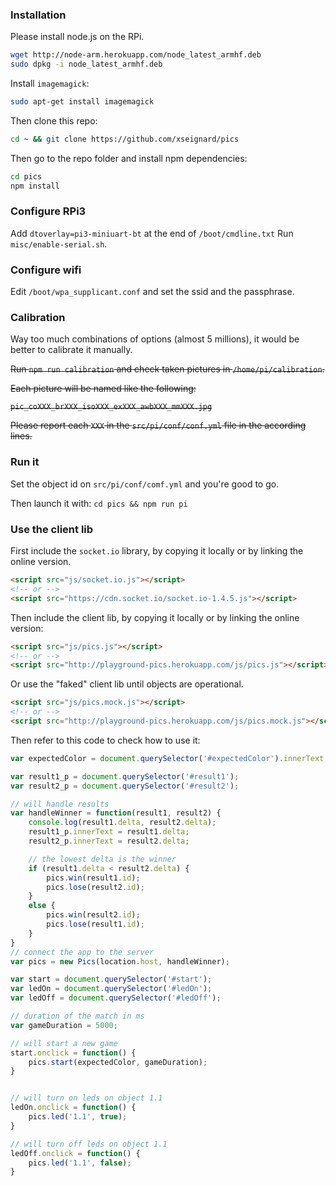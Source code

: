 ### Installation

Please install node.js on the RPi.

```sh
wget http://node-arm.herokuapp.com/node_latest_armhf.deb
sudo dpkg -i node_latest_armhf.deb
```

Install `imagemagick`:

```sh
sudo apt-get install imagemagick
```

Then clone this repo:

```sh
cd ~ && git clone https://github.com/xseignard/pics
```

Then go to the repo folder and install npm dependencies:

```sh
cd pics
npm install
```

### Configure RPi3

Add `dtoverlay=pi3-miniuart-bt` at the end of `/boot/cmdline.txt`
Run `misc/enable-serial.sh`.

### Configure wifi

Edit `/boot/wpa_supplicant.conf` and set the ssid and the passphrase.

### Calibration

Way too much combinations of options (almost 5 millions), it would be better to calibrate it manually.

~~Run `npm run calibration` and check taken pictures in `/home/pi/calibration`.~~

~~Each picture will be named like the following:~~

~~`pic_coXXX_brXXX_isoXXX_exXXX_awbXXX_mmXXX.jpg`~~

~~Please report each `XXX` in the `src/pi/conf/conf.yml` file in the according lines.~~

### Run it

Set the object id on `src/pi/conf/comf.yml` and you're good to go.


Then launch it with: `cd pics && npm run pi`

### Use the client lib

First include the `socket.io` library, by copying it locally or by linking the online version.

```html
<script src="js/socket.io.js"></script>
<!-- or -->
<script src="https://cdn.socket.io/socket.io-1.4.5.js"></script>
```

Then include the client lib, by copying it locally or by linking the online version:

```html
<script src="js/pics.js"></script>
<!-- or -->
<script src="http://playground-pics.herokuapp.com/js/pics.js"></script>
```

Or use the "faked" client lib until objects are operational.

```html
<script src="js/pics.mock.js"></script>
<!-- or -->
<script src="http://playground-pics.herokuapp.com/js/pics.mock.js"></script>
```

Then refer to this code to check how to use it:

```js
var expectedColor = document.querySelector('#expectedColor').innerText;

var result1_p = document.querySelector('#result1');
var result2_p = document.querySelector('#result2');

// will handle results
var handleWinner = function(result1, result2) {
	console.log(result1.delta, result2.delta);
	result1_p.innerText = result1.delta;
	result2_p.innerText = result2.delta;

	// the lowest delta is the winner
	if (result1.delta < result2.delta) {
		pics.win(result1.id);
		pics.lose(result2.id);
	}
	else {
		pics.win(result2.id);
		pics.lose(result1.id);
	}
}
// connect the app to the server
var pics = new Pics(location.host, handleWinner);

var start = document.querySelector('#start');
var ledOn = document.querySelector('#ledOn');
var ledOff = document.querySelector('#ledOff');

// duration of the match in ms
var gameDuration = 5000;

// will start a new game
start.onclick = function() {
	pics.start(expectedColor, gameDuration);
}


// will turn on leds on object 1.1
ledOn.onclick = function() {
	pics.led('1.1', true);
}

// will turn off leds on object 1.1
ledOff.onclick = function() {
	pics.led('1.1', false);
}
```
